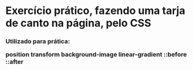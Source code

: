 <strong>

<h1>Exercício prático, fazendo uma tarja de canto na página, pelo CSS</h1>

<h3>
Utilizado para prática:

position
transform
background-image
linear-gradient
::before
::after

</h3>

</strong>